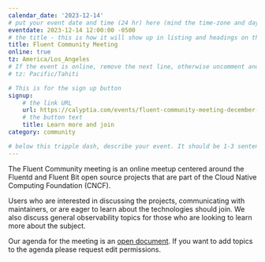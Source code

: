 ```yaml
---
calendar_date: '2023-12-14'
# put your event date and time (24 hr) here (mind the time-zone and daylight saving time!):
eventdate: 2023-12-14 12:00:00 -0500
# the title - this is how it will show up in listing and headings on the site:
title: Fluent Community Meeting
online: true
tz: America/Los_Angeles
# If the event is online, remove the next line, otherwise uncomment and adjust it:
# tz: Pacific/Tahiti

# This is for the sign up button
signup:
    # the link URL
    url: https://calyptia.com/events/fluent-community-meeting-december-14-2023
    # the button text
    title: Learn more and join
category: community

# below this tripple dash, describe your event. It should be 1-3 sentences
---
```


The Fluent Community meeting is an online meetup centered around the Fluentd and Fluent Bit open source projects that are part of the Cloud Native Computing Foundation (CNCF).

Users who are interested in discussing the projects, communicating with maintainers, or are eager to learn about the technologies should join. We also discuss general observability topics for those who are looking to learn more about the subject.

Our agenda for the meeting is an [open document](https://docs.google.com/document/d/1vJvsn8E0SanLO1R0X3RC1qTw0XQK_7q75sZ8IbWAu-g/edit). If you want to add topics to the agenda please request edit permissions.


